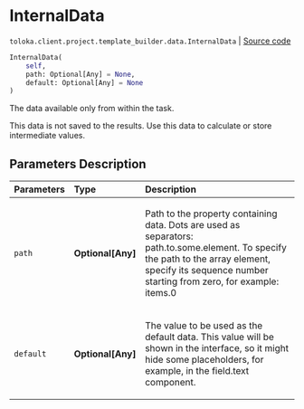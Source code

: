 # InternalData
`toloka.client.project.template_builder.data.InternalData` | [Source code](https://github.com/Toloka/toloka-kit/blob/v0.1.25/src/client/project/template_builder/data.py#L53)

```python
InternalData(
    self,
    path: Optional[Any] = None,
    default: Optional[Any] = None
)
```

The data available only from within the task.


This data is not saved to the results. Use this data to calculate or store intermediate values.

## Parameters Description

| Parameters | Type | Description |
| :----------| :----| :-----------|
`path`|**Optional\[Any\]**|<p>Path to the property containing data. Dots are used as separators: path.to.some.element. To specify the path to the array element, specify its sequence number starting from zero, for example: items.0</p>
`default`|**Optional\[Any\]**|<p>The value to be used as the default data. This value will be shown in the interface, so it might hide some placeholders, for example, in the field.text component.</p>
